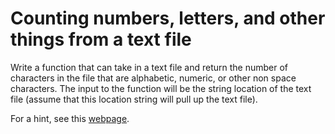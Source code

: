 # Counting numbers, letters, and other things from a text file

Write a function that can take in a text file and return the number of characters in the file that are alphabetic, numeric, or other non space characters. The input to the function will be the string location of the text file (assume that this location string will pull up the text file).

For a hint, see this [webpage](https://docs.python.org/2/library/stdtypes.html).
